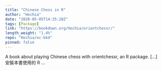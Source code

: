 ```yaml
---
title: "Chinese Chess in R"
author: "Hochia"
date: "2020-05-05T14:35:28Z"
tags: [Package]
link: "https://bookdown.org/Hochia/orientchessr/"
length_weight: "1.4%"
repo: "Hochia/oc-bkd"
pinned: false
---
```


A book about playing Chinese chess with orientchessr, an R package. [...] 安裝本書使用的 R ...
